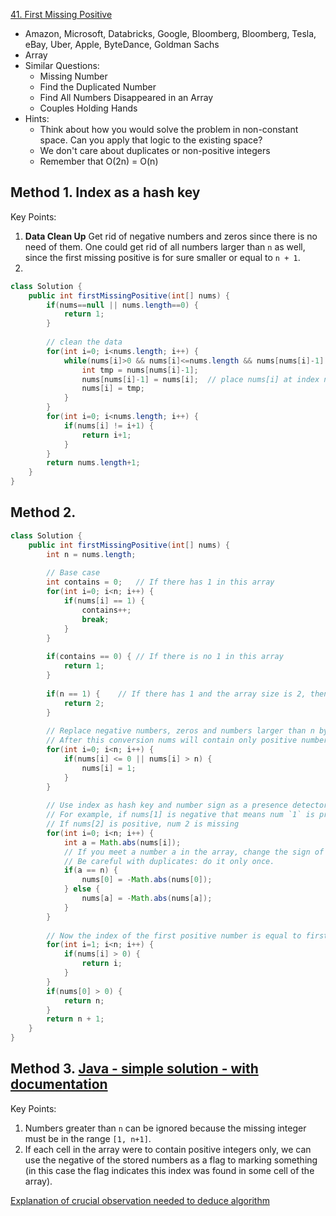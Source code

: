[41. First Missing Positive](https://leetcode.com/problems/first-missing-positive/description/)

* Amazon, Microsoft, Databricks, Google, Bloomberg, Bloomberg, Tesla, eBay, Uber, Apple, ByteDance, Goldman Sachs
* Array
* Similar Questions:
    * Missing Number
    * Find the Duplicated Number
    * Find All Numbers Disappeared in an Array
    * Couples Holding Hands
* Hints:
    * Think about how you would solve the problem in non-constant space. Can you apply that logic to the existing space?
    * We don't care about duplicates or non-positive integers
    * Remember that O(2n) = O(n)
    
    
## Method 1. Index as a hash key
Key Points:
1. **Data Clean Up** Get rid of negative numbers and zeros since there is no need of them. 
One could get rid of all numbers larger than `n` as well, since the first missing positive is 
for sure smaller or equal to `n + 1`.
2. 

```java
class Solution {
    public int firstMissingPositive(int[] nums) {
        if(nums==null || nums.length==0) {
            return 1;
        }
        
        // clean the data
        for(int i=0; i<nums.length; i++) {
            while(nums[i]>0 && nums[i]<=nums.length && nums[nums[i]-1]!=nums[i]) {
                int tmp = nums[nums[i]-1];
                nums[nums[i]-1] = nums[i];  // place nums[i] at index nums[i]-1
                nums[i] = tmp;
            }
        }
        for(int i=0; i<nums.length; i++) {
            if(nums[i] != i+1) {
                return i+1;
            }
        }
        return nums.length+1;
    }
}
```

## Method 2.
```java
class Solution {
    public int firstMissingPositive(int[] nums) {
        int n = nums.length;
        
        // Base case
        int contains = 0;   // If there has 1 in this array
        for(int i=0; i<n; i++) {
            if(nums[i] == 1) {
                contains++;
                break;
            }
        }
        
        if(contains == 0) { // If there is no 1 in this array
            return 1;
        }
        
        if(n == 1) {    // If there has 1 and the array size is 2, then 2 will be the ans
            return 2;
        }
        
        // Replace negative numbers, zeros and numbers larger than n by 1s
        // After this conversion nums will contain only positive numbers.
        for(int i=0; i<n; i++) {
            if(nums[i] <= 0 || nums[i] > n) {
                nums[i] = 1;
            }
        }
        
        // Use index as hash key and number sign as a presence detector
        // For example, if nums[1] is negative that means num `1` is present in the array.
        // If nums[2] is positive, num 2 is missing
        for(int i=0; i<n; i++) {
            int a = Math.abs(nums[i]);
            // If you meet a number a in the array, change the sign of a-th elements
            // Be careful with duplicates: do it only once.
            if(a == n) {
                nums[0] = -Math.abs(nums[0]);
            } else {
                nums[a] = -Math.abs(nums[a]);
            }
        }
        
        // Now the index of the first positive number is equal to first missing positive
        for(int i=1; i<n; i++) {
            if(nums[i] > 0) {
                return i;
            }
        }
        if(nums[0] > 0) {
            return n;
        }
        return n + 1;
    }
}
```

## Method 3. [Java - simple solution - with documentation](https://leetcode.com/problems/first-missing-positive/discuss/17214/Java-simple-solution-with-documentation)
Key Points:
1. Numbers greater than `n` can be ignored because the missing integer must be in the range `[1, n+1]`.
2. If each cell in the array were to contain positive integers only, we can use the negative of 
the stored numbers as a flag to marking something (in this case the flag indicates this index 
was found in some cell of the array).


[Explanation of crucial observation needed to deduce algorithm](https://leetcode.com/problems/first-missing-positive/discuss/319270/Explanation-of-crucial-observation-needed-to-deduce-algorithm)

